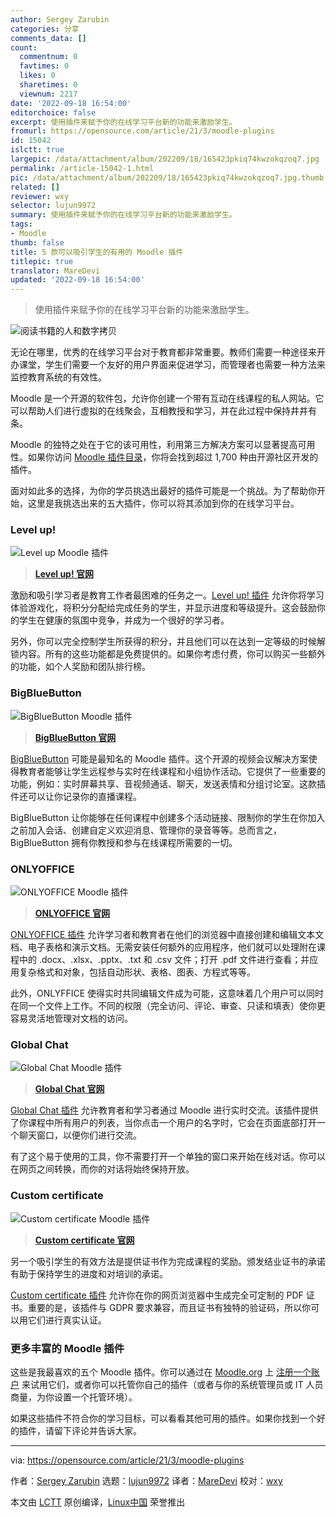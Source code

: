 ```yaml
---
author: Sergey Zarubin
categories: 分享
comments_data: []
count:
  commentnum: 0
  favtimes: 0
  likes: 0
  sharetimes: 0
  viewnum: 2217
date: '2022-09-18 16:54:00'
editorchoice: false
excerpt: 使用插件来赋予你的在线学习平台新的功能来激励学生。
fromurl: https://opensource.com/article/21/3/moodle-plugins
id: 15042
islctt: true
largepic: /data/attachment/album/202209/18/165423pkiq74kwzokqzoq7.jpg
permalink: /article-15042-1.html
pic: /data/attachment/album/202209/18/165423pkiq74kwzokqzoq7.jpg.thumb.jpg
related: []
reviewer: wxy
selector: lujun9972
summary: 使用插件来赋予你的在线学习平台新的功能来激励学生。
tags:
- Moodle
thumb: false
title: 5 款可以吸引学生的有用的 Moodle 插件
titlepic: true
translator: MareDevi
updated: '2022-09-18 16:54:00'
---
```



> 
> 使用插件来赋予你的在线学习平台新的功能来激励学生。
> 
> 
> 


![](/data/attachment/album/202209/18/165423pkiq74kwzokqzoq7.jpg "阅读书籍的人和数字拷贝")


无论在哪里，优秀的在线学习平台对于教育都非常重要。教师们需要一种途径来开办课堂，学生们需要一个友好的用户界面来促进学习，而管理者也需要一种方法来监控教育系统的有效性。


Moodle 是一个开源的软件包，允许你创建一个带有互动在线课程的私人网站。它可以帮助人们进行虚拟的在线聚会，互相教授和学习，并在此过程中保持井井有条。


Moodle 的独特之处在于它的该可用性，利用第三方解决方案可以显著提高可用性。如果你访问 [Moodle 插件目录](https://moodle.org/plugins/)，你将会找到超过 1,700 种由开源社区开发的插件。


面对如此多的选择，为你的学员挑选出最好的插件可能是一个挑战。为了帮助你开始，这里是我挑选出来的五大插件，你可以将其添加到你的在线学习平台。


### Level up!


![Level up Moodle 插件](/data/attachment/album/202209/18/165431d60u3il5aal6c2kd.png "Level up Moodle 插件")



> 
> **[Level up! 官网](https://levelup.plus/)**
> 
> 
> 


激励和吸引学习者是教育工作者最困难的任务之一。[Level up! 插件](https://moodle.org/plugins/block_xp) 允许你将学习体验游戏化，将积分分配给完成任务的学生，并显示进度和等级提升。这会鼓励你的学生在健康的氛围中竞争，并成为一个很好的学习者。


另外，你可以完全控制学生所获得的积分，并且他们可以在达到一定等级的时候解锁内容。所有的这些功能都是免费提供的。如果你考虑付费，你可以购买一些额外的功能，如个人奖励和团队排行榜。


### BigBlueButton


![BigBlueButton Moodle 插件](/data/attachment/album/202209/18/165432iqboyfy4xnmyzmyn.png "BigBlueButton Moodle 插件")



> 
> **[BigBlueButton 官网](https://bigbluebutton.org/)**
> 
> 
> 


[BigBlueButton](https://moodle.org/plugins/mod_bigbluebuttonbn) 可能是最知名的 Moodle 插件。这个开源的视频会议解决方案使得教育者能够让学生远程参与实时在线课程和小组协作活动。它提供了一些重要的功能，例如：实时屏幕共享、音视频通话、聊天，发送表情和分组讨论室。这款插件还可以让你记录你的直播课程。


BigBlueButton 让你能够在任何课程中创建多个活动链接、限制你的学生在你加入之前加入会话、创建自定义欢迎消息、管理你的录音等等。总而言之，BigBlueButton 拥有你教授和参与在线课程所需要的一切。


### ONLYOFFICE


![ONLYOFFICE Moodle 插件](/data/attachment/album/202209/18/165432hueepqiqe449eepv.png "ONLYOFFICE Moodle 插件")



> 
> **[ONLYOFFICE 官网](https://www.onlyoffice.com/)**
> 
> 
> 


[ONLYOFFICE 插件](https://github.com/logicexpertise/moodle-mod_onlyoffice) 允许学习者和教育者在他们的浏览器中直接创建和编辑文本文档、电子表格和演示文档。无需安装任何额外的应用程序，他们就可以处理附在课程中的 .docx、.xlsx、.pptx、.txt 和 .csv 文件；打开 .pdf 文件进行查看；并应用复杂格式和对象，包括自动形状、表格、图表、方程式等等。


此外，ONLYFFICE 使得实时共同编辑文件成为可能，这意味着几个用户可以同时在同一个文件上工作。不同的权限（完全访问、评论、审查、只读和填表）使你更容易灵活地管理对文档的访问。


### Global Chat


![Global Chat Moodle 插件](/data/attachment/album/202209/18/165433z36yzrum3jr2uizq.png "Global Chat Moodle 插件")



> 
> **[Global Chat 官网](https://moodle.org/plugins/block_gchat)**
> 
> 
> 


[Global Chat 插件](https://moodle.org/plugins/block_gchat) 允许教育者和学习者通过 Moodle 进行实时交流。该插件提供了你课程中所有用户的列表，当你点击一个用户的名字时，它会在页面底部打开一个聊天窗口，以便你们进行交流。


有了这个易于使用的工具，你不需要打开一个单独的窗口来开始在线对话。你可以在网页之间转换，而你的对话将始终保持开放。


### Custom certificate


![Custom certificate Moodle 插件](/data/attachment/album/202209/18/165437f8skrncqcs7h8nnm.png "Custom certificate Moodle 插件")



> 
> **[Custom certificate 官网](https://moodle.org/plugins/mod_customcert)**
> 
> 
> 


另一个吸引学生的有效方法是提供证书作为完成课程的奖励。颁发结业证书的承诺有助于保持学生的进度和对培训的承诺。


[Custom certificate 插件](https://moodle.org/plugins/mod_customcert) 允许你在你的网页浏览器中生成完全可定制的 PDF 证书。重要的是，该插件与 GDPR 要求兼容，而且证书有独特的验证码，所以你可以用它们进行真实认证。


### 更多丰富的 Moodle 插件


这些是我最喜欢的五个 Moodle 插件。你可以通过在 [Moodle.org](http://Moodle.org) 上 [注册一个账户](https://moodle.com/getstarted/) 来试用它们，或者你可以托管你自己的插件（或者与你的系统管理员或 IT 人员商量，为你设置一个托管环境）。


如果这些插件不符合你的学习目标，可以看看其他可用的插件。如果你找到一个好的插件，请留下评论并告诉大家。




---


via: <https://opensource.com/article/21/3/moodle-plugins>


作者：[Sergey Zarubin](https://opensource.com/users/sergey-zarubin) 选题：[lujun9972](https://github.com/lujun9972) 译者：[MareDevi](https://github.com/MareDevi) 校对：[wxy](https://github.com/wxy)


本文由 [LCTT](https://github.com/LCTT/TranslateProject) 原创编译，[Linux中国](https://linux.cn/) 荣誉推出